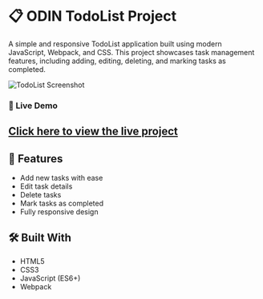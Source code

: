 # 📋 ODIN TodoList Project

A simple and responsive TodoList application built using modern JavaScript, Webpack, and CSS. This project showcases task management features, including adding, editing, deleting, and marking tasks as completed.

![TodoList Screenshot](path-to-your-screenshot.png)

### 🔗 Live Demo
[Click here to view the live project](https://xxemat20xx.github.io/Todolist/)
---

## 🚀 Features
- Add new tasks with ease
- Edit task details
- Delete tasks
- Mark tasks as completed
- Fully responsive design

## 🛠️ Built With
- HTML5
- CSS3
- JavaScript (ES6+)
- Webpack

